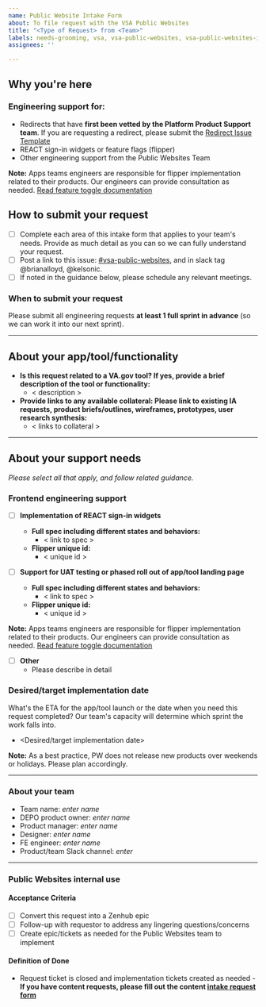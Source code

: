 ```yaml
---
name: Public Website Intake Form
about: To file request with the VSA Public Websites
title: "<Type of Request> from <Team>"
labels: needs-grooming, vsa, vsa-public-websites, vsa-public-websites-intake
assignees: ''

---
```


## Why you're here 

### Engineering support for:
- Redirects that have **first been vetted by the Platform Product Support team**. If you are requesting a redirect, please submit the [Redirect Issue Template](https://github.com/department-of-veterans-affairs/va.gov-team/issues/new?assignees=mnorthuis&labels=vsp-product-support%2C+ia&template=redirect-request.md&title=Redirect+Request)
- REACT sign-in widgets or feature flags (flipper)
- Other engineering support from the Public Websites Team

**Note:** Apps teams engineers are responsible for flipper implementation related to their products. Our engineers can provide consultation as needed. [Read feature toggle documentation](https://department-of-veterans-affairs.github.io/veteran-facing-services-tools/platform/tools/feature-toggles/)

## How to submit your request

- [ ] Complete each area of this intake form that applies to your team's needs. Provide as much detail as you can so we can fully understand your request.  
- [ ] Post a link to this issue: [#vsa-public-websites](https://dsva.slack.com/channels/vsa-public-websites), and in slack tag @brianalloyd, @kelsonic.    
- [ ] If noted in the guidance below, please schedule any relevant meetings.

### When to submit your request

Please submit all engineering requests **at least 1 full sprint in advance** (so we can work it into our next sprint).

---

## About your app/tool/functionality

* **Is this request related to a VA.gov tool? If yes, provide a brief description of the tool or functionality:**  
   * < description > 
* **Provide links to any available collateral: **Please link to existing IA requests**, product briefs/outlines, wireframes, prototypes, user research synthesis:** 
   * < links to collateral >

---

## About your support needs
*Please select all that apply, and follow related guidance.*        

### Frontend engineering support 

   
- [ ] **Implementation of REACT sign-in widgets**
   * **Full spec including different states and behaviors:** 
     - < link to spec >
   * **Flipper unique id:** 
     - < unique id >
     
 - [ ] **Support for UAT testing or phased roll out of app/tool landing page**
    * **Full spec including different states and behaviors:** 
      - < link to spec >
    * **Flipper unique id:** 
      - < unique id >

**Note:** Apps teams engineers are responsible for flipper implementation related to their products. Our engineers can provide consultation as needed. [Read feature toggle documentation](https://department-of-veterans-affairs.github.io/veteran-facing-services-tools/platform/tools/feature-toggles/)

- [ ] **Other**
   * Please describe in detail
      

### Desired/target implementation date

What's the ETA for the app/tool launch or the date when you need this request completed? Our team's capacity will determine which sprint the work falls into.

* <Desired/target implementation date>

**Note:** As a best practice, PW does not release new products over weekends or holidays. Please plan accordingly. 

---

### About your team

- Team name: *enter name*
- DEPO product owner: *enter name*
- Product manager: *enter name*
- Designer: *enter name*
- FE engineer: *enter name*
- Product/team Slack channel: *enter*

--- 
### Public Websites internal use

#### Acceptance Criteria
- [ ] Convert this request into a Zenhub epic
- [ ] Follow-up with requestor to address any lingering questions/concerns
- [ ] Create epic/tickets as needed for the Public Websites team to implement

#### Definition of Done
* Request ticket is closed and implementation tickets created as needed - **If you have content requests, please fill out the content [intake request form](https://github.com/department-of-veterans-affairs/va.gov-team/blob/master/.github/ISSUE_TEMPLATE/sitewide-content-intake-form.md)**
